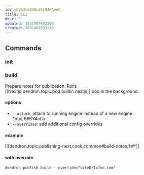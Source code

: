 ```yaml
---
id: yQVhJtdQ40n3SLHJKAeeU
title: CLI
desc: ''
updated: 1631987682309
created: 1631401993170
---
```


## Commands

### init

### build

Prepare notes for publication. Runs [[Nextjs|dendron.topic.pod.builtin.nextjs]] pod in the background. 

#### options
- `--attach`: attach to running engine instead of a new engine ^bfvLB8BY4nLb
- `--overrides`: add additional config overrides 

#### example

![[dendron.topic.publishing-next.cook.common#build-notes,1:#*]]


#### with override

```
dendron publish build --override="siteUrl=foo.com"
```
